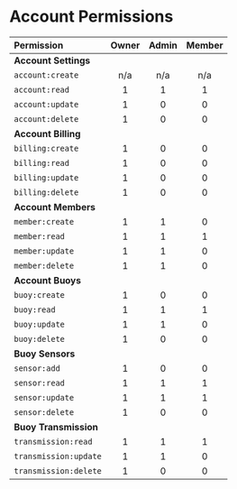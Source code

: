 # Account Permissions

| Permission            | Owner | Admin | Member |
| :-------------------- | :---: | :---: | :----: |
| **Account Settings**  |       |
| `account:create`      |  n/a  |  n/a  |  n/a   |
| `account:read`        |   1   |   1   |   1    |
| `account:update`      |   1   |   0   |   0    |
| `account:delete`      |   1   |   0   |   0    |
| **Account Billing**   |       |
| `billing:create`      |   1   |   0   |   0    |
| `billing:read`        |   1   |   0   |   0    |
| `billing:update`      |   1   |   0   |   0    |
| `billing:delete`      |   1   |   0   |   0    |
| **Account Members**   |       |
| `member:create`       |   1   |   1   |   0    |
| `member:read`         |   1   |   1   |   1    |
| `member:update`       |   1   |   1   |   0    |
| `member:delete`       |   1   |   1   |   0    |
| **Account Buoys**     |       |
| `buoy:create`         |   1   |   0   |   0    |
| `buoy:read`           |   1   |   1   |   1    |
| `buoy:update`         |   1   |   1   |   0    |
| `buoy:delete`         |   1   |   0   |   0    |
| **Buoy Sensors**      |       |
| `sensor:add`          |   1   |   0   |   0    |
| `sensor:read`         |   1   |   1   |   1    |
| `sensor:update`       |   1   |   1   |   1    |
| `sensor:delete`       |   1   |   0   |   0    |
| **Buoy Transmission** |       |
| `transmission:read`   |   1   |   1   |   1    |
| `transmission:update` |   1   |   1   |   0    |
| `transmission:delete` |   1   |   0   |   0    |
